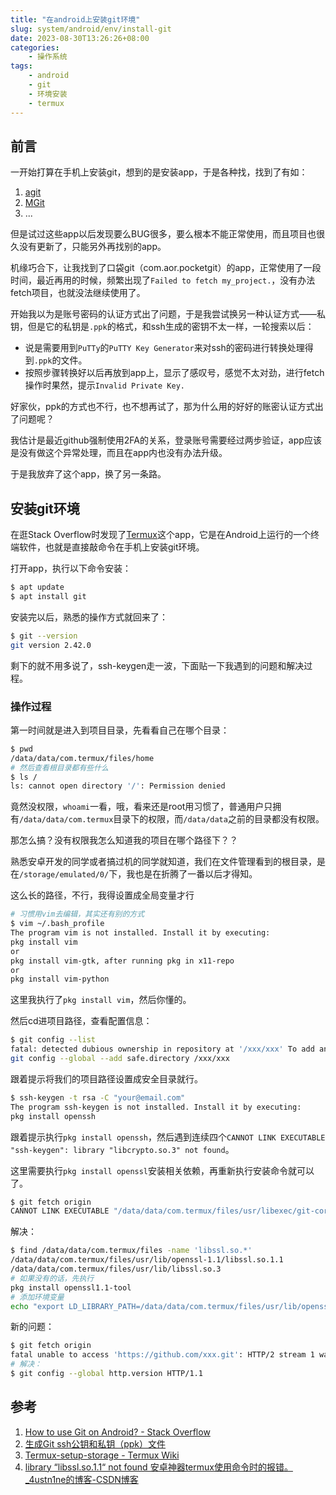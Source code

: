 ```yaml
---
title: "在android上安装git环境"
slug: system/android/env/install-git
date: 2023-08-30T13:26:26+08:00
categories:
    - 操作系统
tags:
    - android
    - git
    - 环境安装
    - termux
---
```

## 前言
一开始打算在手机上安装git，想到的是安装app，于是各种找，找到了有如：
1. [agit](https://github.com/rtyley/agit)
2. [MGit](https://github.com/maks/MGit)
3. ...

但是试过这些app以后发现要么BUG很多，要么根本不能正常使用，而且项目也很久没有更新了，只能另外再找别的app。

机缘巧合下，让我找到了口袋git（com.aor.pocketgit）的app，正常使用了一段时间，最近再用的时候，频繁出现了`Failed to fetch my_project.`，没有办法fetch项目，也就没法继续使用了。

开始我以为是账号密码的认证方式出了问题，于是我尝试换另一种认证方式——私钥，但是它的私钥是`.ppk`的格式，和ssh生成的密钥不太一样，一轮搜索以后：
- 说是需要用到`PuTTy`的`PuTTY Key Generator`来对ssh的密码进行转换处理得到`.ppk`的文件。
- 按照步骤转换好以后再放到app上，显示了感叹号，感觉不太对劲，进行fetch操作时果然，提示`Invalid Private Key.`

好家伙，ppk的方式也不行，也不想再试了，那为什么用的好好的账密认证方式出了问题呢？

我估计是最近github强制使用2FA的关系，登录账号需要经过两步验证，app应该是没有做这个异常处理，而且在app内也没有办法升级。

于是我放弃了这个app，换了另一条路。

## 安装git环境
在逛Stack Overflow时发现了[Termux](https://github.com/termux/termux-app)这个app，它是在Android上运行的一个终端软件，也就是直接敲命令在手机上安装git环境。

打开app，执行以下命令安装：
```bash
$ apt update
$ apt install git
```
安装完以后，熟悉的操作方式就回来了：
```bash
$ git --version
git version 2.42.0
```

剩下的就不用多说了，ssh-keygen走一波，下面贴一下我遇到的问题和解决过程。
### 操作过程
第一时间就是进入到项目目录，先看看自己在哪个目录：
```bash
$ pwd
/data/data/com.termux/files/home
# 然后查看根目录都有些什么
$ ls /
ls: cannot open directory '/': Permission denied
```
竟然没权限，`whoami`一看，哦，看来还是root用习惯了，普通用户只拥有`/data/data/com.termux`目录下的权限，而`/data/data`之前的目录都没有权限。

那怎么搞？没有权限我怎么知道我的项目在哪个路径下？？

熟悉安卓开发的同学或者搞过机的同学就知道，我们在文件管理看到的根目录，是在`/storage/emulated/0/`下，我也是在折腾了一番以后才得知。

这么长的路径，不行，我得设置成全局变量才行
```bash
# 习惯用vim去编辑，其实还有别的方式
$ vim ~/.bash_profile
The program vim is not installed. Install it by executing:
pkg install vim
or
pkg install vim-gtk, after running pkg in x11-repo
or
pkg install vim-python
```
这里我执行了`pkg install vim`，然后你懂的。

然后cd进项目路径，查看配置信息：
```bash
$ git config --list
fatal: detected dubious ownership in repository at '/xxx/xxx' To add an exception for this directory, call:
git config --global --add safe.directory /xxx/xxx
```
跟着提示将我们的项目路径设置成安全目录就行。

```bash
$ ssh-keygen -t rsa -C "your@email.com"
The program ssh-keygen is not installed. Install it by executing:
pkg install openssh
```
跟着提示执行`pkg install openssh`，然后遇到连续四个`CANNOT LINK EXECUTABLE "ssh-keygen": library "libcrypto.so.3" not found`。

这里需要执行`pkg install openssl`安装相关依赖，再重新执行安装命令就可以了。

```bash
$ git fetch origin
CANNOT LINK EXECUTABLE "/data/data/com.termux/files/usr/libexec/git-core/git-remote-https": library "libssl.so.1.1" not found
```
解决：
```bash
$ find /data/data/com.termux/files -name 'libssl.so.*'
/data/data/com.termux/files/usr/lib/openssl-1.1/libssl.so.1.1
/data/data/com.termux/files/usr/lib/libssl.so.3
# 如果没有的话，先执行
pkg install openssl1.1-tool
# 添加环境变量
echo "export LD_LIBRARY_PATH=/data/data/com.termux/files/usr/lib/openssl-1.1" >> ~/.bash_profile && source ~/.bash_profile
```
新的问题：
```bash
$ git fetch origin
fatal unable to access 'https://github.com/xxx.git': HTTP/2 stream 1 was not closed cleanly before end of the underlying stream
# 解决：
$ git config --global http.version HTTP/1.1
```

## 参考
1. [How to use Git on Android? - Stack Overflow](https://stackoverflow.com/questions/2701078/how-to-use-git-on-android)
2. [生成Git ssh公钥和私钥（ppk）文件](https://www.rstk.cn/news/1474415.html)
3. [Termux-setup-storage - Termux Wiki](https://wiki.termux.com/wiki/Termux-setup-storage)
4. [library “libssl.so.1.1“ not found 安卓神器termux使用命令时的报错。\_4ustn1ne的博客-CSDN博客](https://blog.csdn.net/qq_42560204/article/details/125670804)
